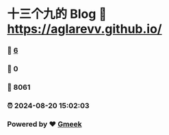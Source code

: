 # 十三个九的 Blog :link: https://aglarevv.github.io/ 
### :page_facing_up: [6](https://aglarevv.github.io//tag.html) 
### :speech_balloon: 0 
### :hibiscus: 8061 
### :alarm_clock: 2024-08-20 15:02:03 
### Powered by :heart: [Gmeek](https://github.com/Meekdai/Gmeek)
